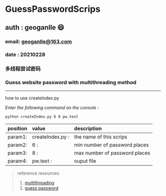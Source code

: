 # GuessPasswordScrips

## auth : geoganlle :smile:

### email: geoganlle@163.com

### date : 20210228

### 多线程尝试密码

### Guess website password with multithreading method

---

how to use createIndex.py

_Enter the following command on the console :_

```python createIndex.py 6 8 pw.text```

|position|value|description|
|:--------- |:----------------|:-----------------------------|
| param1:   |createIndex.py : | the name of this scrips      |
| param2:   |6 :              | min number of password places|
| param3:   |8 :              | max number of password places|
| param4:   |pw.text :        | ouput file                   |

> reference resources:
>
> 1. [multithreading](https://www.runoob.com/python3/python3-multithreading.html)
> 2. [guess password](https://www.jianshu.com/p/3efd3197ab35?utm_campaign=maleskine&utm_content=note&utm_medium=seo_notes&utm_source=recommendation)

